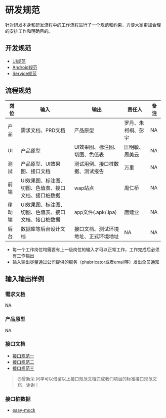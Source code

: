 # 研发规范

针对研发本身和研发流程中的工作流程进行了一个规范和约束，方便大家更加合理的安排工作和明确目的。

## 开发规范

- [UI规范](ui/README.md)
- [Android规范](android/README.md)
- [Service规范](service/README.md)


## 流程规范

|  岗位  |                         输入                         |                 输出                 |       责任人       | 备注 |
| ------ | ---------------------------------------------------- | ------------------------------------ | ------------------ | ---- |
| 产品   | 需求文档、PRD文档                                    | 产品原型                             | 罗丹、朱柯桐、彭宇 | NA   |
| UI     | 产品原型                                             | UI效果图、标注图、切图、色值表       | 匡明敏、周美云     | NA   |
| 测试   | 产品原型、UI效果图、接口文档                         | 测试用例、接口桩数据、测试报告       | 万里               | NA   |
| 前端   | UI效果图、标注图、切图、色值表、接口文档、接口桩数据 | wap站点                              | 周仁桥             | NA   |
| 移动端 | UI效果图、标注图、切图、色值表、接口文档、接口桩数据 | app文件(.apk/.ipa)                   | 唐建业             | NA   |
| 后台   | 数据库等后台设计文档                                 | 接口文档、测试环境地址、正式环境地址 | NA                 | NA   |



- 每一个工作岗位均需要有上一级岗位的输入才可以正常工作，工作完成后必须有工作输出
- 输入输出尽量通过公司提供的服务（phabricator或者email等）发出全员通知


## 输入输出样例

### 需求文档

NA   

### 产品原型

NA   

### 接口文档

- [接口规范一](https://github.com/aorise-org/standard/blob/master/service/接口规范.md)
- [接口规范二](https://aorise-org.github.io/maven-snapshots/api/)
- [接口规范三](http://phabricator.aorise.org:8000/w/projects/smart-city/admin/api/)

> @曾新荣 同学可以借鉴以上接口规范文档完成我们项目的标准接口规范文档，谢谢！


### 接口桩数据

- [easy-mock](https://easy-mock.com)
